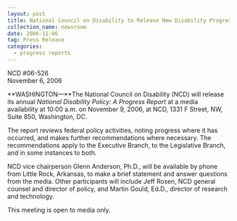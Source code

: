 ```yaml
---
layout: post
title: National Council on Disability to Release New Disability Progress Report
collection_name: newsroom
date: 2006-11-06
tag: Press Release
categories:
  - progress reports
---
```

NCD #06-526\
November 6, 2006 

**WASHINGTON—**The National Council on Disability (NCD) will release its annual *National Disability Policy: A Progress Report* at a media availability at 10:00 a.m. on November 9, 2006, at NCD, 1331 F Street, NW, Suite 850, Washington, DC.

The report reviews federal policy activities, noting progress where it has occurred, and makes further recommendations where necessary. The recommendations apply to the Executive Branch, to the Legislative Branch, and in some instances to both.

NCD vice chairperson Glenn Anderson, Ph.D., will be available by phone from Little Rock, Arkansas, to make a brief statement and answer questions from the media. Other participants will include Jeff Rosen, NCD general counsel and director of policy, and Martin Gould, Ed.D., director of research and technology.

This meeting is open to media only.